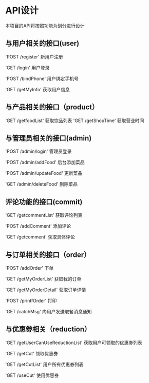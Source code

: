 # API设计
本项目的API将按照功能为划分进行设计

## 与用户相关的接口(user)
'POST /register' 新用户注册

'GET /login' 用户登录

'POST /bindPhone' 用户绑定手机号

'GET /getMyInfo' 获取用户信息

## 与产品相关的接口（product）
'GET /getfoodList' 获取饮品列表
'GET /getShopTime' 获取营业时间

## 与管理员相关的接口(admin)
'POST /admin/login' 管理员登录

'POST /admin/addFood' 后台添加菜品

'POST /admin/updateFood' 更新菜品

'GET /admin/deleteFood' 删除菜品

## 评论功能的接口(commit)
'GET /getcommentList' 获取评论列表

'POST /addComment' 添加评论

'GET /getcomment' 获取具体评论


## 与订单相关的接口（order）
'POST /addOrder' 下单

'GET /getMyOrderList' 获取我的订单

'GET /getMyOrderDetail' 获取订单详情

'POST /printfOrder' 打印

'GET /catchMsg' 向用户发送取餐消息通知


## 与优惠劵相关（reduction）
'GET /getUserCanUseReductionList' 获取用户可领取的优惠券列表

'GET /getCut' 领取优惠券

'GET /getCutList' 用户所有优惠券列表

'GET /useCut' 使用优惠券


